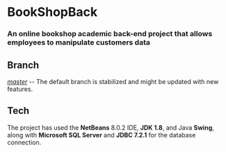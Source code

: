 # BookShopBack
<h3>An online bookshop academic back-end project that allows employees to manipulate customers data</h3>

## Branch
<p><a href="https://github.com/euggio/BookShopBack"><i>master</i></a> -- The default branch is stabilized and might be updated with new features.</p>

## Tech
<p>The project has used the <b>NetBeans</b> 8.0.2 IDE, <b>JDK 1.8</b>, and Java <b>Swing</b>, along with <b>Microsoft SQL Server</b> and <b>JDBC 7.2.1</b> for the database connection.</p>


